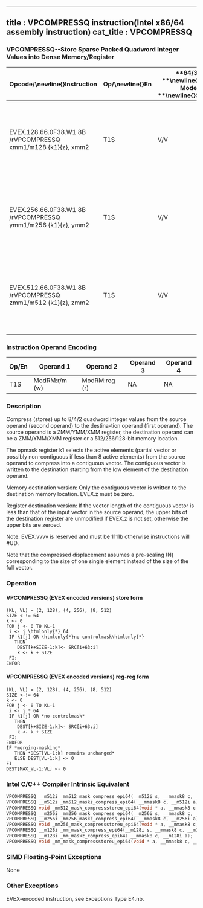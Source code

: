 ----------------------------
title : VPCOMPRESSQ instruction(Intel x86/64 assembly instruction)
cat_title : VPCOMPRESSQ
----------------------------
### VPCOMPRESSQ--Store Sparse Packed Quadword Integer Values into Dense Memory/Register


|**Opcode/**\newline{}**Instruction**|**Op/**\newline{}**En**|**64/32 **\newline{}**bit Mode **\newline{}**Support**|**CPUID **\newline{}**Feature **\newline{}**Flag**|**Description**|
|------------------------------------|-----------------------|------------------------------------------------------|--------------------------------------------------|---------------|
|EVEX.128.66.0F38.W1 8B /rVPCOMPRESSQ xmm1/m128 {k1}{z}, xmm2|T1S|V/V|AVX512VLAVX512F|Compress packed quadword integer values from xmm2 to xmm1/m128 using controlmask k1.|
|EVEX.256.66.0F38.W1 8B /rVPCOMPRESSQ ymm1/m256 {k1}{z}, ymm2|T1S|V/V|AVX512VLAVX512F|Compress packed quadword integer values from ymm2 to ymm1/m256 using controlmask k1.|
|EVEX.512.66.0F38.W1 8B /rVPCOMPRESSQ zmm1/m512 {k1}{z}, zmm2|T1S|V/V|AVX512F|Compress packed quadword integer values from zmm2 to zmm1/m512 using controlmask k1. |
### Instruction Operand Encoding


|Op/En|Operand 1|Operand 2|Operand 3|Operand 4|
|-----|---------|---------|---------|---------|
|T1S|ModRM:r/m (w)|ModRM:reg (r)|NA|NA|
### Description 


Compress (stores) up to 8/4/2 quadword integer values from the source operand (second operand) to the destina-tion operand (first operand). The source operand is a ZMM/YMM/XMM register, the destination operand can be a ZMM/YMM/XMM register or a 512/256/128-bit memory location.

The opmask register k1 selects the active elements (partial vector or possibly non-contiguous if less than 8 active elements) from the source operand to compress into a contiguous vector. The contiguous vector is written to the destination starting from the low element of the destination operand.

Memory destination version: Only the contiguous vector is written to the destination memory location. EVEX.z must be zero.

Register destination version: If the vector length of the contiguous vector is less than that of the input vector in the source operand, the upper bits of the destination register are unmodified if EVEX.z is not set, otherwise the upper bits are zeroed.

Note: EVEX.vvvv is reserved and must be 1111b otherwise instructions will #UD.

Note that the compressed displacement assumes a pre-scaling (N) corresponding to the size of one single element instead of the size of the full vector.


### Operation
#### VPCOMPRESSQ (EVEX encoded versions) store form
```info-verb
(KL, VL) = (2, 128), (4, 256), (8, 512)
SIZE  <- != 64
k  <- 0
FOR j  <- 0 TO KL-1
 i <-  j \htmlonly{*} 64
 IF k1[j] OR \htmlonly{*}no controlmask\htmlonly{*}
   THEN 
    DEST[k+SIZE-1:k] <- SRC[i+63:i]
    k  <- k + SIZE
 FI;
ENFOR
```
#### VPCOMPRESSQ (EVEX encoded versions) reg-reg form
```info-verb
(KL, VL) = (2, 128), (4, 256), (8, 512)
SIZE  <- != 64
k <-  0
FOR j  <- 0 TO KL-1
 i <-  j * 64
 IF k1[j] OR *no controlmask*
   THEN 
    DEST[k+SIZE-1:k] <- SRC[i+63:i]
    k <-  k + SIZE
 FI;
ENDFOR
IF *merging-masking* 
   THEN *DEST[VL-1:k] remains unchanged*
   ELSE DEST[VL-1:k] <- 0
FI
DEST[MAX_VL-1:VL]  <- 0
```

### Intel C/C++ Compiler Intrinsic Equivalent

```cpp
VPCOMPRESSQ __m512i _mm512_mask_compress_epi64(__m512i s, __mmask8 c, __m512i a);
VPCOMPRESSQ __m512i _mm512_maskz_compress_epi64( __mmask8 c, __m512i a);
VPCOMPRESSQ void _mm512_mask_compressstoreu_epi64(void * a, __mmask8 c, __m512i s);
VPCOMPRESSQ __m256i _mm256_mask_compress_epi64(__m256i s, __mmask8 c, __m256i a);
VPCOMPRESSQ __m256i _mm256_maskz_compress_epi64( __mmask8 c, __m256i a);
VPCOMPRESSQ void _mm256_mask_compressstoreu_epi64(void * a, __mmask8 c, __m256i s);
VPCOMPRESSQ __m128i _mm_mask_compress_epi64(__m128i s, __mmask8 c, __m128i a);
VPCOMPRESSQ __m128i _mm_maskz_compress_epi64( __mmask8 c, __m128i a);
VPCOMPRESSQ void _mm_mask_compressstoreu_epi64(void * a, __mmask8 c, __m128i s);
```
### SIMD Floating-Point Exceptions


None

### Other Exceptions


EVEX-encoded instruction, see Exceptions Type E4.nb.

